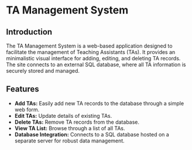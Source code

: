 # TA Management System

## Introduction
The TA Management System is a web-based application designed to facilitate the management of Teaching Assistants (TAs). It provides an minimalistic visual interface for adding, editing, and deleting TA records. The site connects to an external SQL database, where all TA information is securely stored and managed.

## Features
- **Add TAs:** Easily add new TA records to the database through a simple web form.
- **Edit TAs:** Update details of existing TAs.
- **Delete TAs:** Remove TA records from the database.
- **View TA List:** Browse through a list of all TAs.
- **Database Integration:** Connects to a SQL database hosted on a separate server for robust data management.
